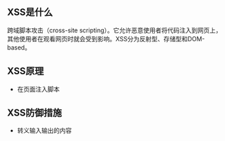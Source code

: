 ## XSS是什么
跨域脚本攻击（cross-site scripting）。它允许恶意使用者将代码注入到网页上，其他使用者在观看网页时就会受到影响。XSS分为反射型、存储型和DOM-based。

## XSS原理
- 在页面注入脚本

## XSS防御措施
- 转义输入输出的内容
